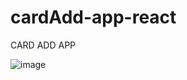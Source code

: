# cardAdd-app-react
CARD ADD APP  

![image](https://user-images.githubusercontent.com/105991154/232269170-ca3734d3-5061-4ae3-be38-5250b8821863.png)

